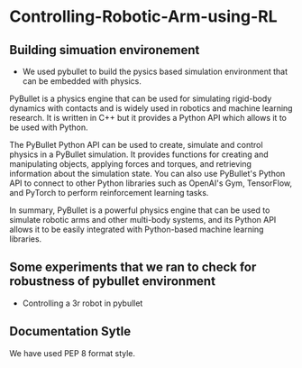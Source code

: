 # Controlling-Robotic-Arm-using-RL



## Building simuation environement

- We used pybullet to build the pysics based simulation environment that can be embedded with physics. 

PyBullet is a physics engine that can be used for simulating rigid-body dynamics with contacts and is widely used in robotics and machine learning research. It is written in C++ but it provides a Python API which allows it to be used with Python.

The PyBullet Python API can be used to create, simulate and control physics in a PyBullet simulation. It provides functions for creating and manipulating objects, applying forces and torques, and retrieving information about the simulation state. You can also use PyBullet's Python API to connect to other Python libraries such as OpenAI's Gym, TensorFlow, and PyTorch to perform reinforcement learning tasks.

In summary, PyBullet is a powerful physics engine that can be used to simulate robotic arms and other multi-body systems, and its Python API allows it to be easily integrated with Python-based machine learning libraries.


## Some experiments that we ran to check for robustness of pybullet environment

- Controlling a 3r robot in pybullet


## Documentation Sytle

We have used PEP 8 format style.
